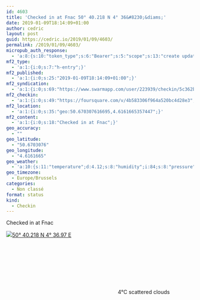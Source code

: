 ```yaml
---
id: 4603
title: 'Checked in at Fnac 50° 40.218 N 4° 36&#8230;&diams;'
date: 2019-01-09T18:14:09+01:00
author: cedric
layout: post
guid: https://cedric.io/2019/01/09/4603/
permalink: /2019/01/09/4603/
micropub_auth_response:
  - 'a:8:{s:10:"token_type";s:6:"Bearer";s:5:"scope";s:13:"create update";s:2:"me";s:18:"https://cedric.io/";s:9:"issued_by";s:45:"https://cedric.io/wp-json/indieauth/1.0/token";s:9:"client_id";s:27:"https://ownyourswarm.p3k.io";s:9:"issued_at";i:1542614471;s:4:"user";i:1;s:13:"last_accessed";i:1547054069;}'
mf2_type:
  - 'a:1:{i:0;s:7:"h-entry";}'
mf2_published:
  - 'a:1:{i:0;s:25:"2019-01-09T18:14:09+01:00";}'
mf2_syndication:
  - 'a:1:{i:0;s:69:"https://www.swarmapp.com/user/223939/checkin/5c362be192e7a90039ae9f61";}'
mf2_checkin:
  - 'a:1:{i:0;s:49:"https://foursquare.com/v/4b583306f964a520bc4d28e3";}'
mf2_location:
  - 'a:1:{i:0;s:35:"geo:50.670307616695,4.6161665357447";}'
mf2_content:
  - 'a:1:{i:0;s:18:"Checked in at Fnac";}'
geo_accuracy:
  - ""
geo_latitude:
  - "50.6703076"
geo_longitude:
  - "4.6161665"
geo_weather:
  - 'a:10:{s:11:"temperature";d:4.12;s:8:"humidity";i:84;s:8:"pressure";i:1022;s:10:"cloudiness";i:40;s:4:"wind";a:2:{s:5:"speed";d:4.1;s:6:"degree";i:10;}s:7:"summary";s:16:"scattered clouds";s:4:"icon";s:15:"wi-cloudy-gusts";s:10:"visibility";i:10000;s:7:"sunrise";s:25:"2019-01-09T08:40:44+01:00";s:6:"sunset";s:25:"2019-01-09T16:56:20+01:00";}'
geo_timezone:
  - Europe/Brussels
categories:
  - Non classé
format: status
kind:
  - Checkin
---
```

Checked in at Fnac

<p class="sloc-display">
  <img class="icon-location" aria-label="Location: " aria-hidden="true" src="https://cedric.io/wp-content/plugins/simple-location/location.svg" /><span class="p-location"><data class="p-latitude" value="50.670308"></data><data class="p-longitude" value="4.616167"></data><a href="https://www.openstreetmap.org/?mlat=50.6703076&mlon=4.6161665#map=13/50.6703076/4.6161665">50° 40.218 N 4° 36.97 E</a></span><br /><span aria-label="scattered clouds" title="scattered clouds" ><svg class="svg-icon svg-wi-cloudy-gusts" aria-hidden="true"><use xlink:href="https://cedric.io/wp-content/plugins/simple-location/weather-icons.svg#wi-cloudy-gusts"></use></svg></span><span class="p-temperature">4&deg;C</span>&nbsp;scattered clouds
</p>